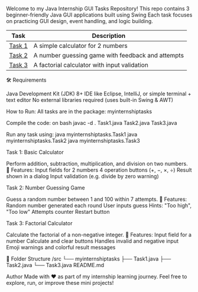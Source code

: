 Welcome to my Java Internship GUI Tasks Repository!
This repo contains 3 beginner-friendly Java GUI applications built using Swing
Each task focuses on practicing GUI design, event handling, and logic building.

| Task                                   | Description                                       |
| -------------------------------------- | ------------------------------------------------- |
| [Task 1](#task-1-basic-calculator)     | A simple calculator for 2 numbers                 |
| [Task 2](#task-2-number-guessing-game) | A number guessing game with feedback and attempts |
| [Task 3](#task-3-factorial-calculator) | A factorial calculator with input validation      |

🛠 Requirements

Java Development Kit (JDK) 8+
IDE like Eclipse, IntelliJ, or simple terminal + text editor
No external libraries required (uses built-in Swing & AWT)

 How to Run:
 All tasks are in the package: myinternshiptasks

Compile the code:
on bash
javac -d . Task1.java Task2.java Task3.java

Run any task using:
java myinternshiptasks.Task1
java myinternshiptasks.Task2
java myinternshiptasks.Task3


 Task 1: Basic Calculator

Perform addition, subtraction, multiplication, and division on two numbers.
🎯 Features:
Input fields for 2 numbers
4 operation buttons (+, −, ×, ÷)
Result shown in a dialog
Input validation (e.g. divide by zero warning)

 Task 2: Number Guessing Game

Guess a random number between 1 and 100 within 7 attempts.
🎯  Features:
Random number generated each round
User inputs guess
Hints: "Too high", "Too low"
Attempts counter
Restart button

 Task 3: Factorial Calculator

Calculate the factorial of a non-negative integer.
🎯 Features:
Input field for a number
Calculate and clear buttons
Handles invalid and negative input
Emoji warnings and colorful result messages

📎 Folder Structure
/src
  └── myinternshiptasks
        ├── Task1.java
        ├── Task2.java
        └── Task3.java
README.md

Author
Made with ❤️ as part of my internship learning journey.
Feel free to explore, run, or improve these mini projects!
